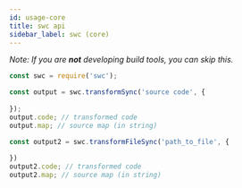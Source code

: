```yaml
---
id: usage-core
title: swc api
sidebar_label: swc (core)
---
```


*Note: If you are **not** developing build tools, you can skip this.*

```js
const swc = require('swc');

const output = swc.transformSync('source code', {
    
});
output.code; // transformed code
output.map; // source map (in string)

const output2 = swc.transformFileSync('path_to_file', {
    
})
output2.code; // transformed code
output2.map; // source map (in string)

```